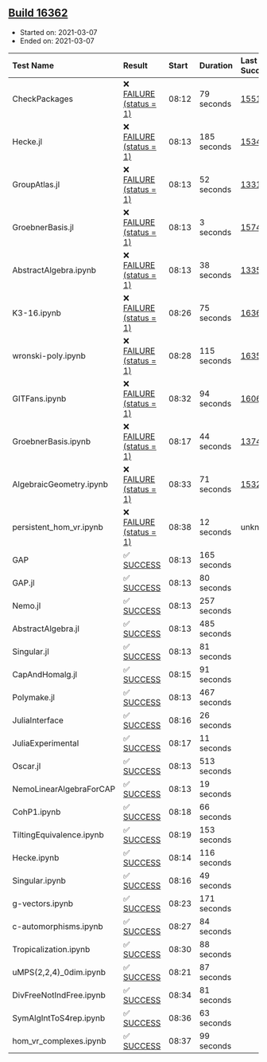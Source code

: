 ## [Build 16362](https://oscarci.mathematik.uni-kl.de/job/oscar/16362/)

* Started on: 2021-03-07
* Ended on: 2021-03-07

| Test Name    | Result | Start | Duration | Last Success | First Failure |
|:-------------|:-------|:------|:---------|:-------------|:--------------|
| CheckPackages | ❌ [FAILURE (status = 1)](https://oscarci.mathematik.uni-kl.de/job/oscar/16362/artifact/logs/build-16362/CheckPackages.log) | 08:12 | 79 seconds | [15514](https://oscarci.mathematik.uni-kl.de/job/oscar/15514/) | [15515](https://oscarci.mathematik.uni-kl.de/job/oscar/15515/) |
| Hecke.jl | ❌ [FAILURE (status = 1)](https://oscarci.mathematik.uni-kl.de/job/oscar/16362/artifact/logs/build-16362/Hecke.jl.log) | 08:13 | 185 seconds | [15344](https://oscarci.mathematik.uni-kl.de/job/oscar/15344/) | [15348](https://oscarci.mathematik.uni-kl.de/job/oscar/15348/) |
| GroupAtlas.jl | ❌ [FAILURE (status = 1)](https://oscarci.mathematik.uni-kl.de/job/oscar/16362/artifact/logs/build-16362/GroupAtlas.jl.log) | 08:13 | 52 seconds | [13311](https://oscarci.mathematik.uni-kl.de/job/oscar/13311/) | [13312](https://oscarci.mathematik.uni-kl.de/job/oscar/13312/) |
| GroebnerBasis.jl | ❌ [FAILURE (status = 1)](https://oscarci.mathematik.uni-kl.de/job/oscar/16362/artifact/logs/build-16362/GroebnerBasis.jl.log) | 08:13 | 3 seconds | [15745](https://oscarci.mathematik.uni-kl.de/job/oscar/15745/) | [15746](https://oscarci.mathematik.uni-kl.de/job/oscar/15746/) |
| AbstractAlgebra.ipynb | ❌ [FAILURE (status = 1)](https://oscarci.mathematik.uni-kl.de/job/oscar/16362/artifact/logs/build-16362/AbstractAlgebra.ipynb.log) | 08:13 | 38 seconds | [13355](https://oscarci.mathematik.uni-kl.de/job/oscar/13355/) | [13356](https://oscarci.mathematik.uni-kl.de/job/oscar/13356/) |
| K3-16.ipynb | ❌ [FAILURE (status = 1)](https://oscarci.mathematik.uni-kl.de/job/oscar/16362/artifact/logs/build-16362/K3-16.ipynb.log) | 08:26 | 75 seconds | [16361](https://oscarci.mathematik.uni-kl.de/job/oscar/16361/) | [16362](https://oscarci.mathematik.uni-kl.de/job/oscar/16362/) |
| wronski-poly.ipynb | ❌ [FAILURE (status = 1)](https://oscarci.mathematik.uni-kl.de/job/oscar/16362/artifact/logs/build-16362/wronski-poly.ipynb.log) | 08:28 | 115 seconds | [16359](https://oscarci.mathematik.uni-kl.de/job/oscar/16359/) | [16360](https://oscarci.mathematik.uni-kl.de/job/oscar/16360/) |
| GITFans.ipynb | ❌ [FAILURE (status = 1)](https://oscarci.mathematik.uni-kl.de/job/oscar/16362/artifact/logs/build-16362/GITFans.ipynb.log) | 08:32 | 94 seconds | [16068](https://oscarci.mathematik.uni-kl.de/job/oscar/16068/) | [16069](https://oscarci.mathematik.uni-kl.de/job/oscar/16069/) |
| GroebnerBasis.ipynb | ❌ [FAILURE (status = 1)](https://oscarci.mathematik.uni-kl.de/job/oscar/16362/artifact/logs/build-16362/GroebnerBasis.ipynb.log) | 08:17 | 44 seconds | [13748](https://oscarci.mathematik.uni-kl.de/job/oscar/13748/) | [13749](https://oscarci.mathematik.uni-kl.de/job/oscar/13749/) |
| AlgebraicGeometry.ipynb | ❌ [FAILURE (status = 1)](https://oscarci.mathematik.uni-kl.de/job/oscar/16362/artifact/logs/build-16362/AlgebraicGeometry.ipynb.log) | 08:33 | 71 seconds | [15322](https://oscarci.mathematik.uni-kl.de/job/oscar/15322/) | [15323](https://oscarci.mathematik.uni-kl.de/job/oscar/15323/) |
| persistent_hom_vr.ipynb | ❌ [FAILURE (status = 1)](https://oscarci.mathematik.uni-kl.de/job/oscar/16362/artifact/logs/build-16362/persistent_hom_vr.ipynb.log) | 08:38 | 12 seconds | unknown | unknown |
| GAP | ✅ [SUCCESS](https://oscarci.mathematik.uni-kl.de/job/oscar/16362/artifact/logs/build-16362/GAP.log) | 08:13 | 165 seconds |  |  |
| GAP.jl | ✅ [SUCCESS](https://oscarci.mathematik.uni-kl.de/job/oscar/16362/artifact/logs/build-16362/GAP.jl.log) | 08:13 | 80 seconds |  |  |
| Nemo.jl | ✅ [SUCCESS](https://oscarci.mathematik.uni-kl.de/job/oscar/16362/artifact/logs/build-16362/Nemo.jl.log) | 08:13 | 257 seconds |  |  |
| AbstractAlgebra.jl | ✅ [SUCCESS](https://oscarci.mathematik.uni-kl.de/job/oscar/16362/artifact/logs/build-16362/AbstractAlgebra.jl.log) | 08:13 | 485 seconds |  |  |
| Singular.jl | ✅ [SUCCESS](https://oscarci.mathematik.uni-kl.de/job/oscar/16362/artifact/logs/build-16362/Singular.jl.log) | 08:13 | 81 seconds |  |  |
| CapAndHomalg.jl | ✅ [SUCCESS](https://oscarci.mathematik.uni-kl.de/job/oscar/16362/artifact/logs/build-16362/CapAndHomalg.jl.log) | 08:15 | 91 seconds |  |  |
| Polymake.jl | ✅ [SUCCESS](https://oscarci.mathematik.uni-kl.de/job/oscar/16362/artifact/logs/build-16362/Polymake.jl.log) | 08:13 | 467 seconds |  |  |
| JuliaInterface | ✅ [SUCCESS](https://oscarci.mathematik.uni-kl.de/job/oscar/16362/artifact/logs/build-16362/JuliaInterface.log) | 08:16 | 26 seconds |  |  |
| JuliaExperimental | ✅ [SUCCESS](https://oscarci.mathematik.uni-kl.de/job/oscar/16362/artifact/logs/build-16362/JuliaExperimental.log) | 08:17 | 11 seconds |  |  |
| Oscar.jl | ✅ [SUCCESS](https://oscarci.mathematik.uni-kl.de/job/oscar/16362/artifact/logs/build-16362/Oscar.jl.log) | 08:13 | 513 seconds |  |  |
| NemoLinearAlgebraForCAP | ✅ [SUCCESS](https://oscarci.mathematik.uni-kl.de/job/oscar/16362/artifact/logs/build-16362/NemoLinearAlgebraForCAP.log) | 08:13 | 19 seconds |  |  |
| CohP1.ipynb | ✅ [SUCCESS](https://oscarci.mathematik.uni-kl.de/job/oscar/16362/artifact/logs/build-16362/CohP1.ipynb.log) | 08:18 | 66 seconds |  |  |
| TiltingEquivalence.ipynb | ✅ [SUCCESS](https://oscarci.mathematik.uni-kl.de/job/oscar/16362/artifact/logs/build-16362/TiltingEquivalence.ipynb.log) | 08:19 | 153 seconds |  |  |
| Hecke.ipynb | ✅ [SUCCESS](https://oscarci.mathematik.uni-kl.de/job/oscar/16362/artifact/logs/build-16362/Hecke.ipynb.log) | 08:14 | 116 seconds |  |  |
| Singular.ipynb | ✅ [SUCCESS](https://oscarci.mathematik.uni-kl.de/job/oscar/16362/artifact/logs/build-16362/Singular.ipynb.log) | 08:16 | 49 seconds |  |  |
| g-vectors.ipynb | ✅ [SUCCESS](https://oscarci.mathematik.uni-kl.de/job/oscar/16362/artifact/logs/build-16362/g-vectors.ipynb.log) | 08:23 | 171 seconds |  |  |
| c-automorphisms.ipynb | ✅ [SUCCESS](https://oscarci.mathematik.uni-kl.de/job/oscar/16362/artifact/logs/build-16362/c-automorphisms.ipynb.log) | 08:27 | 84 seconds |  |  |
| Tropicalization.ipynb | ✅ [SUCCESS](https://oscarci.mathematik.uni-kl.de/job/oscar/16362/artifact/logs/build-16362/Tropicalization.ipynb.log) | 08:30 | 88 seconds |  |  |
| uMPS(2,2,4)_0dim.ipynb | ✅ [SUCCESS](https://oscarci.mathematik.uni-kl.de/job/oscar/16362/artifact/logs/build-16362/uMPS-2-2-4-_0dim.ipynb.log) | 08:21 | 87 seconds |  |  |
| DivFreeNotIndFree.ipynb | ✅ [SUCCESS](https://oscarci.mathematik.uni-kl.de/job/oscar/16362/artifact/logs/build-16362/DivFreeNotIndFree.ipynb.log) | 08:34 | 81 seconds |  |  |
| SymAlgIntToS4rep.ipynb | ✅ [SUCCESS](https://oscarci.mathematik.uni-kl.de/job/oscar/16362/artifact/logs/build-16362/SymAlgIntToS4rep.ipynb.log) | 08:36 | 63 seconds |  |  |
| hom_vr_complexes.ipynb | ✅ [SUCCESS](https://oscarci.mathematik.uni-kl.de/job/oscar/16362/artifact/logs/build-16362/hom_vr_complexes.ipynb.log) | 08:37 | 99 seconds |  |  |
